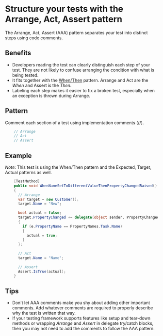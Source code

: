 <link href="//maxcdn.bootstrapcdn.com/font-awesome/4.7.0/css/font-awesome.min.css" rel="stylesheet">

### [<i class="fa fa-home"></i>](README.md)

# Structure your tests with the Arrange, Act, Assert pattern

The Arrange, Act, Assert (AAA) pattern separates your test into distinct steps using code comments.

## Benefits

- Developers reading the test can clearly distinguish each step of your test.  They are not likely to confuse arranging the condition with what is being tested.
- It fits together with the [When/Then](WhenThen.md) pattern.  Arrange and Act are the *When* and Assert is the *Then*.
- Labeling each step makes it easier to fix a broken test, especially when an exception is thrown during Arrange.

## Pattern

Comment each section of a test using implementation comments (//).

```csharp
    // Arrange
    // Act
    // Assert
```

## Example

*Note*: This test is using the When/Then pattern and the Expected, Target, Actual patterns as well.

```csharp
    [TestMethod]
    public void WhenNameSetToDifferentValueThenPropertyChangedRaised()
    {
      // Arrange            
      var target = new Customer();
      target.Name = "New";
    
      bool actual = false;
      target.PropertyChanged += delegate(object sender, PropertyChangedEventArgs e)
      {
        if (e.PropertyName == PropertyNames.Task.Name)
        {
          actual = true;
        }
      };
    
      // Act
      target.Name = "Name";
    
      // Assert            
      Assert.IsTrue(actual);
    }
```

## Tips

- Don't let AAA comments make you shy about adding other important comments. Add whatever comments are required to properly describe why the test is written that way.
- If your testing framework supports features like setup and tear-down methods or wrapping *Arrange* and *Assert* in delegate try/catch blocks, then you may not need to add the comments to follow the AAA pattern.